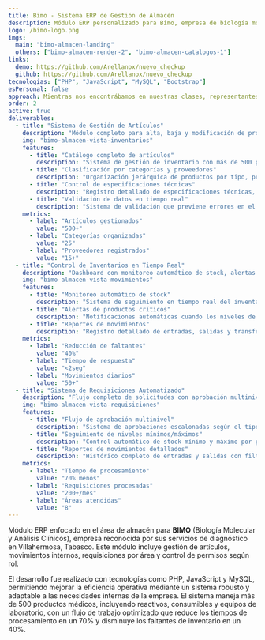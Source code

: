 ```yaml
---
title: Bimo - Sistema ERP de Gestión de Almacén
description: Módulo ERP personalizado para Bimo, empresa de biología molecular. Desarrollé componentes clave como gestión de artículos, movimientos, requisiciones y control de accesos por roles.
logo: /bimo-logo.png
imgs:
  main: "bimo-almacen-landing"
  others: ["bimo-almacen-render-2", "bimo-almacen-catalogos-1"]
links:
  demo: https://github.com/Arellanox/nuevo_checkup
  github: https://github.com/Arellanox/nuevo_checkup
tecnologias: ["PHP", "JavaScript", "MySQL", "Bootstrap"]
esPersonal: false
approach: Mientras nos encontrábamos en nuestras clases, representantes de la empresa BIMO visitaron nuestra universidad para impartir una charla dirigida a los estudiantes de quinto cuatrimestre que estaban por iniciar su estadía. Debido a una confusión en la programación, creyeron que nuestro grupo también estaba por comenzar esa etapa, cuando en realidad aún nos faltaban ocho meses. Aun así, vi la visita como una oportunidad y, al finalizar la charla, me acerqué al ingeniero en sistemas y a la licenciada de recursos humanos de la empresa. Les compartí mi interés en colaborar con ellos y mi entusiasmo por aprender, dejando en claro que estaba dispuesto a dedicar tiempo después de clases si me brindaban la oportunidad. El ingeniero respondió de manera positiva y me invitó a mantener el contacto. Como resultado, en noviembre de 2024 comencé a colaborar con BIMO bajo un esquema no contractual, enfocado en entregables específicos. Esta experiencia marcó el inicio de una etapa profesional valiosa y formativa.
order: 2
active: true
deliverables:
  - title: "Sistema de Gestión de Artículos"
    description: "Módulo completo para alta, baja y modificación de productos con control de categorías, proveedores y especificaciones técnicas."
    img: "bimo-almacen-vista-inventarios"
    features:
      - title: "Catálogo completo de artículos"
        description: "Sistema de gestión de inventario con más de 500 productos catalogados, incluyendo reactivos, consumibles y equipos de laboratorio."
      - title: "Clasificación por categorías y proveedores"
        description: "Organización jerárquica de productos por tipo, proveedor y ubicación física en el almacén."
      - title: "Control de especificaciones técnicas"
        description: "Registro detallado de especificaciones técnicas, fechas de caducidad y condiciones de almacenamiento para cada producto."
      - title: "Validación de datos en tiempo real"
        description: "Sistema de validación que previene errores en el ingreso de datos y mantiene la integridad de la información."
    metrics:
      - label: "Artículos gestionados"
        value: "500+"
      - label: "Categorías organizadas"
        value: "25"
      - label: "Proveedores registrados"
        value: "15+"
  - title: "Control de Inventarios en Tiempo Real"
    description: "Dashboard con monitoreo automático de stock, alertas de productos críticos y seguimiento de niveles mínimos y máximos."
    img: "bimo-almacen-vista-movimientos"
    features:
      - title: "Monitoreo automático de stock"
        description: "Sistema de seguimiento en tiempo real del inventario con actualizaciones automáticas de stock disponible."
      - title: "Alertas de productos críticos"
        description: "Notificaciones automáticas cuando los niveles de stock están por debajo del mínimo establecido."
      - title: "Reportes de movimientos"
        description: "Registro detallado de entradas, salidas y transferencias con trazabilidad completa."
    metrics:
      - label: "Reducción de faltantes"
        value: "40%"
      - label: "Tiempo de respuesta"
        value: "<2seg"
      - label: "Movimientos diarios"
        value: "50+"
  - title: "Sistema de Requisiciones Automatizado"
    description: "Flujo completo de solicitudes con aprobación multinivel, desde petición hasta entrega con trazabilidad completa."
    img: "bimo-almacen-vista-requisiciones"
    features:
      - title: "Flujo de aprobación multinivel"
        description: "Sistema de aprobaciones escalonadas según el tipo de producto y valor de la requisición."
      - title: "Seguimiento de niveles mínimos/máximos"
        description: "Control automático de stock mínimo y máximo por producto con alertas preventivas."
      - title: "Reportes de movimientos detallados"
        description: "Histórico completo de entradas y salidas con filtros por fecha, área y tipo de movimiento."
    metrics:
      - label: "Tiempo de procesamiento"
        value: "70% menos"
      - label: "Requisiciones procesadas"
        value: "200+/mes"
      - label: "Áreas atendidas"
        value: "8"
---
```


Módulo ERP enfocado en el área de almacén para **BIMO** (Biología Molecular y Análisis Clínicos), empresa reconocida por sus servicios de diagnóstico en Villahermosa, Tabasco. Este módulo incluye gestión de artículos, movimientos internos, requisiciones por área y control de permisos según rol.

El desarrollo fue realizado con tecnologías como PHP, JavaScript y MySQL, permitiendo mejorar la eficiencia operativa mediante un sistema robusto y adaptable a las necesidades internas de la empresa. El sistema maneja más de 500 productos médicos, incluyendo reactivos, consumibles y equipos de laboratorio, con un flujo de trabajo optimizado que reduce los tiempos de procesamiento en un 70% y disminuye los faltantes de inventario en un 40%.
